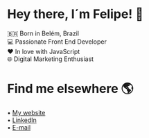 # Hey there, I´m Felipe! 👋

🇧🇷 Born in Belém, Brazil<br />
💻 Passionate Front End Developer<br />
❤️ In love with JavaScript<br />
🌐 Digital Marketing Enthusiast


# Find me elsewhere 🌎
• <a href="https://felipecatete.com/">My website</a><br />
• <a href="https://www.linkedin.com/in/felipe-catete/">LinkedIn</a><br />
• <a href="mailto:catetedev@gmail.com">E-mail</a>
